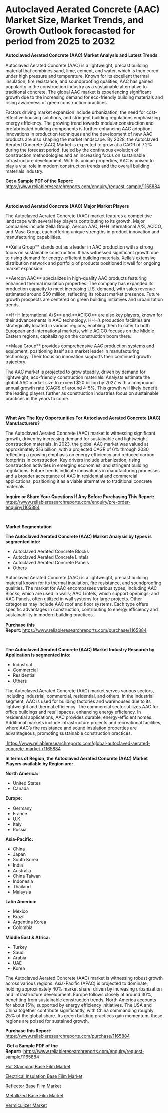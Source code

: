 <p><h1>Autoclaved Aerated Concrete (AAC) Market Size, Market Trends, and Growth Outlook forecasted for period from 2025 to 2032</h1></p><p><strong>Autoclaved Aerated Concrete (AAC) Market Analysis and Latest Trends</strong></p>
<p><p>Autoclaved Aerated Concrete (AAC) is a lightweight, precast building material that combines sand, lime, cement, and water, which is then cured under high pressure and temperature. Known for its excellent thermal insulation, fire resistance, and soundproofing qualities, AAC has gained popularity in the construction industry as a sustainable alternative to traditional concrete. The global AAC market is experiencing significant growth due to the increasing demand for eco-friendly building materials and rising awareness of green construction practices.</p><p>Factors driving market expansion include urbanization, the need for cost-effective housing solutions, and stringent building regulations emphasizing energy efficiency. The growing trend towards modular construction and prefabricated building components is further enhancing AAC adoption. Innovations in production techniques and the development of new AAC products are also shaping the market landscape. By 2028, the Autoclaved Aerated Concrete (AAC) Market is expected to grow at a CAGR of 7.2% during the forecast period, fueled by the continuous evolution of construction methodologies and an increasing focus on sustainable infrastructure development. With its unique properties, AAC is poised to play a vital role in modern construction trends and the overall building materials industry.</p></p>
<p><strong>Get a Sample PDF of the Report:&nbsp;</strong> <a href="https://www.reliableresearchreports.com/enquiry/request-sample/1165884?utm_campaign=10&utm_medium=2&utm_source=Github&utm_content=ia&utm_term=02022025&utm_id=autoclaved-aerated-concrete-aac">https://www.reliableresearchreports.com/enquiry/request-sample/1165884</a></p>
<p>&nbsp;</p>
<p><strong>Autoclaved Aerated Concrete (AAC) Major Market Players</strong></p>
<p><p>The Autoclaved Aerated Concrete (AAC) market features a competitive landscape with several key players contributing to its growth. Major companies include Xella Group, Aercon AAC, H+H International A/S, ACICO, and Masa Group, each offering unique strengths in product innovation and manufacturing capabilities.</p><p>**Xella Group** stands out as a leader in AAC production with a strong focus on sustainable construction. It has witnessed significant growth due to rising demand for energy-efficient building materials. Xella’s extensive distribution network and portfolio of products positioned it well for ongoing market expansion.</p><p>**Aercon AAC** specializes in high-quality AAC products featuring enhanced thermal insulation properties. The company has expanded its production capacity to meet increasing U.S. demand, with sales revenue estimated around $50 million, reflecting its robust market presence. Future growth prospects are centered on green building initiatives and urbanization trends.</p><p>**H+H International A/S** and **ACICO** are also key players, known for their advancements in AAC technology. H+H’s production facilities are strategically located in various regions, enabling them to cater to both European and international markets, while ACICO focuses on the Middle Eastern regions, capitalizing on the construction boom there.</p><p>**Masa Group** provides comprehensive AAC production systems and equipment, positioning itself as a market leader in manufacturing technology. Their focus on innovation supports their continued growth trajectory.</p><p>The AAC market is projected to grow steadily, driven by demand for lightweight, eco-friendly construction materials. Analysts estimate the global AAC market size to exceed $20 billion by 2027, with a compound annual growth rate (CAGR) of around 4-5%. This growth will likely benefit the leading players further as construction industries focus on sustainable practices in the years to come.</p></p>
<p>&nbsp;</p>
<p><strong>What Are The Key Opportunities For Autoclaved Aerated Concrete (AAC) Manufacturers?</strong></p>
<p><p>The Autoclaved Aerated Concrete (AAC) market is witnessing significant growth, driven by increasing demand for sustainable and lightweight construction materials. In 2023, the global AAC market was valued at approximately $16 billion, with a projected CAGR of 6% through 2030, reflecting a growing emphasis on energy efficiency and reduced carbon footprints in construction. Key drivers include urbanization, rising construction activities in emerging economies, and stringent building regulations. Future trends indicate innovations in manufacturing processes and a broader acceptance of AAC in residential and commercial applications, positioning it as a viable alternative to traditional concrete materials.</p></p>
<p><strong>Inquire or Share Your Questions If Any Before Purchasing This Report:</strong> <a href="https://www.reliableresearchreports.com/enquiry/pre-order-enquiry/1165884?utm_campaign=10&utm_medium=2&utm_source=Github&utm_content=ia&utm_term=02022025&utm_id=autoclaved-aerated-concrete-aac">https://www.reliableresearchreports.com/enquiry/pre-order-enquiry/1165884</a></p>
<p>&nbsp;</p>
<p><strong>Market Segmentation</strong></p>
<p><strong>The Autoclaved Aerated Concrete (AAC) Market Analysis by types is segmented into:</strong></p>
<p><ul><li>Autoclaved Aerated Concrete Blocks</li><li>Autoclaved Aerated Concrete Lintels</li><li>Autoclaved Aerated Concrete Panels</li><li>Others</li></ul></p>
<p><p>Autoclaved Aerated Concrete (AAC) is a lightweight, precast building material known for its thermal insulation, fire resistance, and soundproofing qualities. The market for AAC encompasses various types, including AAC Blocks, which are used in walls; AAC Lintels, which support openings; and AAC Panels, often utilized in wall systems for large projects. Other categories may include AAC roof and floor systems. Each type offers specific advantages in construction, contributing to energy efficiency and sustainability in modern building practices.</p></p>
<p><strong>Purchase this Report:&nbsp;</strong><a href="https://www.reliableresearchreports.com/purchase/1165884?utm_campaign=10&utm_medium=2&utm_source=Github&utm_content=ia&utm_term=02022025&utm_id=autoclaved-aerated-concrete-aac">https://www.reliableresearchreports.com/purchase/1165884</a></p>
<p>&nbsp;</p>
<p><strong>The Autoclaved Aerated Concrete (AAC) Market Industry Research by Application is segmented into:</strong></p>
<p><ul><li>Industrial</li><li>Commercial</li><li>Residential</li><li>Others</li></ul></p>
<p><p>The Autoclaved Aerated Concrete (AAC) market serves various sectors, including industrial, commercial, residential, and others. In the industrial segment, AAC is used for building factories and warehouses due to its lightweight and thermal efficiency. The commercial sector utilizes AAC for office buildings and retail spaces, enhancing energy efficiency. In residential applications, AAC provides durable, energy-efficient homes. Additional markets include infrastructure projects and recreational facilities, where AAC’s fire resistance and sound insulation properties are advantageous, promoting sustainable construction practices.</p></p>
<p><a href="https://www.reliableresearchreports.com/global-autoclaved-aerated-concrete-market-r1165884?utm_campaign=10&utm_medium=2&utm_source=Github&utm_content=ia&utm_term=02022025&utm_id=autoclaved-aerated-concrete-aac">&nbsp;https://www.reliableresearchreports.com/global-autoclaved-aerated-concrete-market-r1165884</a></p>
<p><strong>In terms of Region, the Autoclaved Aerated Concrete (AAC) Market Players available by Region are:</strong></p>
<p>
    <p> <strong> North America: </strong>
        <ul>
            <li>United States</li>
            <li>Canada</li>
        </ul>
        </p> 
    <p> <strong> Europe: </strong>
        <ul>
            <li>Germany</li>
            <li>France</li>
            <li>U.K.</li>
            <li>Italy</li>
            <li>Russia</li>
        </ul>
        </p> 
    <p> <strong> Asia-Pacific: </strong>
        <ul>
            <li>China</li>
            <li>Japan</li>
            <li>South Korea</li>
            <li>India</li>
            <li>Australia</li>
            <li>China Taiwan</li>
            <li>Indonesia</li>
            <li>Thailand</li>
            <li>Malaysia</li>
        </ul>
        </p> 
    <p> <strong> Latin America: </strong>
        <ul>
            <li>Mexico</li>
            <li>Brazil</li>
            <li>Argentina Korea</li>
            <li>Colombia</li>
        </ul>
        </p> 
    <p> <strong> Middle East & Africa: </strong>
        <ul>
            <li>Turkey</li>
            <li>Saudi</li>
            <li>Arabia</li>
            <li>UAE</li>
            <li>Korea</li>
        </ul>
    </p>
    </p>
<p><p>The Autoclaved Aerated Concrete (AAC) market is witnessing robust growth across various regions. Asia-Pacific (APAC) is projected to dominate, holding approximately 40% market share, driven by increasing urbanization and infrastructure development. Europe follows closely at around 30%, benefiting from sustainable construction trends. North America accounts for about 15%, supported by energy efficiency initiatives. The USA and China together contribute significantly, with China commanding roughly 25% of the global share. As green building practices gain momentum, these regions are poised for sustained growth.</p></p>
<p><strong>Purchase this Report: </strong><a href="https://www.reliableresearchreports.com/purchase/1165884?utm_campaign=10&utm_medium=2&utm_source=Github&utm_content=ia&utm_term=02022025&utm_id=autoclaved-aerated-concrete-aac">https://www.reliableresearchreports.com/purchase/1165884</a></p>
<p>&nbsp;<strong>Get a Sample PDF of the Report:&nbsp;&nbsp;</strong><a href="https://www.reliableresearchreports.com/enquiry/request-sample/1165884?utm_campaign=10&utm_medium=2&utm_source=Github&utm_content=ia&utm_term=02022025&utm_id=autoclaved-aerated-concrete-aac">https://www.reliableresearchreports.com/enquiry/request-sample/1165884</a></p>
<p><strong></strong></p>
<p><p><a href="https://github.com/jamastodola515/Market-Research-Report-List-1/blob/main/hot-stamping-base-film-market.md?utm_campaign=10&utm_medium=2&utm_source=Github&utm_content=ia&utm_term=02022025&utm_id=autoclaved-aerated-concrete-aac">Hot Stamping Base Film Market</a></p><p><a href="https://github.com/savannabyun726/Market-Research-Report-List-1/blob/main/electrical-insulation-base-film-market.md?utm_campaign=10&utm_medium=2&utm_source=Github&utm_content=ia&utm_term=02022025&utm_id=autoclaved-aerated-concrete-aac">Electrical Insulation Base Film Market</a></p><p><a href="https://github.com/organophelia8282/Market-Research-Report-List-1/blob/main/reflector-base-film-market.md?utm_campaign=10&utm_medium=2&utm_source=Github&utm_content=ia&utm_term=02022025&utm_id=autoclaved-aerated-concrete-aac">Reflector Base Film Market</a></p><p><a href="https://github.com/danikabiele541/Market-Research-Report-List-1/blob/main/metallized-base-film-market.md?utm_campaign=10&utm_medium=2&utm_source=Github&utm_content=ia&utm_term=02022025&utm_id=autoclaved-aerated-concrete-aac">Metallized Base Film Market</a></p><p><a href="https://github.com/ulyssacrayne00231/Market-Research-Report-List-1/blob/main/vermiculizer-market.md?utm_campaign=10&utm_medium=2&utm_source=Github&utm_content=ia&utm_term=02022025&utm_id=autoclaved-aerated-concrete-aac">Vermiculizer Market</a></p></p>